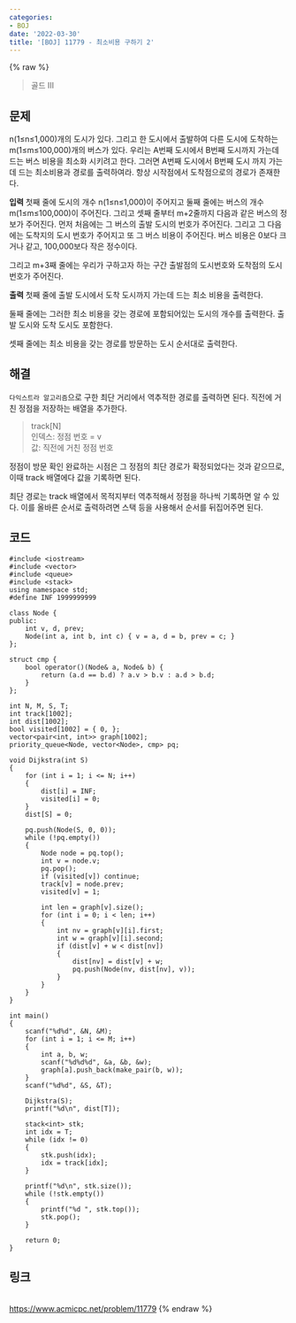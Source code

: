 ```yaml
---
categories:
- BOJ
date: '2022-03-30'
title: '[BOJ] 11779 - 최소비용 구하기 2'
---
```


{% raw %}
>골드 III

## 문제
n(1≤n≤1,000)개의 도시가 있다. 그리고 한 도시에서 출발하여 다른 도시에 도착하는 m(1≤m≤100,000)개의 버스가 있다. 우리는 A번째 도시에서 B번째 도시까지 가는데 드는 버스 비용을 최소화 시키려고 한다. 그러면 A번째 도시에서 B번째 도시 까지 가는데 드는 최소비용과 경로를 출력하여라. 항상 시작점에서 도착점으로의 경로가 존재한다.

**입력**
첫째 줄에 도시의 개수 n(1≤n≤1,000)이 주어지고 둘째 줄에는 버스의 개수 m(1≤m≤100,000)이 주어진다. 그리고 셋째 줄부터 m+2줄까지 다음과 같은 버스의 정보가 주어진다. 먼저 처음에는 그 버스의 출발 도시의 번호가 주어진다. 그리고 그 다음에는 도착지의 도시 번호가 주어지고 또 그 버스 비용이 주어진다. 버스 비용은 0보다 크거나 같고, 100,000보다 작은 정수이다.

그리고 m+3째 줄에는 우리가 구하고자 하는 구간 출발점의 도시번호와 도착점의 도시번호가 주어진다.

**출력**
첫째 줄에 출발 도시에서 도착 도시까지 가는데 드는 최소 비용을 출력한다.

둘째 줄에는 그러한 최소 비용을 갖는 경로에 포함되어있는 도시의 개수를 출력한다. 출발 도시와 도착 도시도 포함한다.

셋째 줄에는 최소 비용을 갖는 경로를 방문하는 도시 순서대로 출력한다.

##  해결
 `다익스트라 알고리즘`으로 구한 최단 거리에서 역추적한 경로를 출력하면 된다. 직전에 거친 정점을 저장하는 배열을 추가한다.
> track[N]<br>
> 인덱스: 정점 번호 = v<br>
> 값: 직전에 거친 정점 번호<br>

정점이 방문 확인 완료하는 시점은 그 정점의 최단 경로가 확정되었다는 것과 같으므로, 이때 track 배열에다 값을 기록하면 된다.

최단 경로는 track 배열에서 목적지부터 역추적해서 정점을 하나씩 기록하면 알 수 있다. 이를 올바른 순서로 출력하려면 스택 등을 사용해서 순서를 뒤집어주면 된다.

## 코드
```
#include <iostream>
#include <vector>
#include <queue>
#include <stack>
using namespace std;
#define INF 1999999999

class Node {
public:
	int v, d, prev;
	Node(int a, int b, int c) { v = a, d = b, prev = c; }
};

struct cmp {
	bool operator()(Node& a, Node& b) {
		return (a.d == b.d) ? a.v > b.v : a.d > b.d;
	}
};

int N, M, S, T;
int track[1002];
int dist[1002];
bool visited[1002] = { 0, };
vector<pair<int, int>> graph[1002];
priority_queue<Node, vector<Node>, cmp> pq;

void Dijkstra(int S)
{
	for (int i = 1; i <= N; i++)
	{
		dist[i] = INF;
		visited[i] = 0;
	}
	dist[S] = 0;

	pq.push(Node(S, 0, 0));
	while (!pq.empty())
	{
		Node node = pq.top();
		int v = node.v;
		pq.pop();
		if (visited[v]) continue;
		track[v] = node.prev;
		visited[v] = 1;

		int len = graph[v].size();
		for (int i = 0; i < len; i++)
		{
			int nv = graph[v][i].first;
			int w = graph[v][i].second;
			if (dist[v] + w < dist[nv])
			{
				dist[nv] = dist[v] + w;
				pq.push(Node(nv, dist[nv], v));
			}
		}
	}
}

int main()
{
	scanf("%d%d", &N, &M);
	for (int i = 1; i <= M; i++)
	{
		int a, b, w;
		scanf("%d%d%d", &a, &b, &w);
		graph[a].push_back(make_pair(b, w));
	}
	scanf("%d%d", &S, &T);

	Dijkstra(S);
	printf("%d\n", dist[T]);

	stack<int> stk;
	int idx = T;
	while (idx != 0)
	{
		stk.push(idx);
		idx = track[idx];
	}

	printf("%d\n", stk.size());
	while (!stk.empty())
	{
		printf("%d ", stk.top());
		stk.pop();
	}
		
	return 0;
}
```

## 링크
<br>https://www.acmicpc.net/problem/11779
{% endraw %}